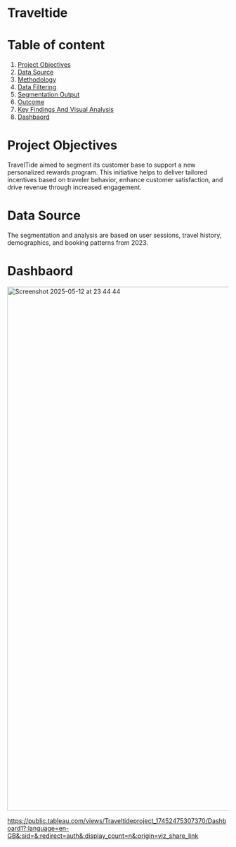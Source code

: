 # Traveltide

# Table of content
1. [Project Objectives](#project_objectives)
2. [Data Source](#data_source)
3. [Methodology](#data_soucrce)
4. [Data Filtering](#data_filtering)
5. [Segmentation Output](#segmentation_output)
6. [Outcome](#outcome)
7. [Key Findings And Visual Analysis](#key_findings_and_visual_analysis)
8. [Dashbaord](#dashbaord)

# Project Objectives

TravelTide aimed to segment its customer base to support a new personalized rewards program. This initiative helps to deliver tailored incentives based on traveler behavior, enhance customer satisfaction, and drive revenue through increased engagement.

# **Data Source**

The segmentation and analysis are based on user sessions, travel history, demographics, and booking patterns from 2023.

# Dashbaord

<img width="1192" alt="Screenshot 2025-05-12 at 23 44 44" src="https://github.com/user-attachments/assets/05abf1d3-295e-43d4-9e50-4cafb3c606f4" />

https://public.tableau.com/views/Traveltideproject_17452475307370/Dashboard1?:language=en-GB&:sid=&:redirect=auth&:display_count=n&:origin=viz_share_link


